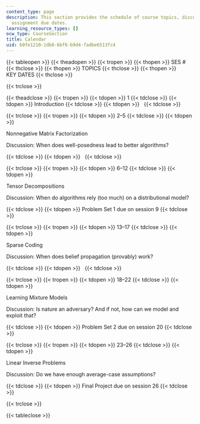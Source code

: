 ```yaml
---
content_type: page
description: This section provides the schedule of course topics, discussions, and
  assignment due dates.
learning_resource_types: []
ocw_type: CourseSection
title: Calendar
uid: b0fe1210-1db8-6bf6-b9d4-fadbe6513fc4
---
```


{{< tableopen >}}
{{< theadopen >}}
{{< tropen >}}
{{< thopen >}}
SES #
{{< thclose >}}
{{< thopen >}}
TOPICS
{{< thclose >}}
{{< thopen >}}
KEY DATES
{{< thclose >}}

{{< trclose >}}

{{< theadclose >}}
{{< tropen >}}
{{< tdopen >}}
1
{{< tdclose >}}
{{< tdopen >}}
Introduction
{{< tdclose >}}
{{< tdopen >}}
 
{{< tdclose >}}

{{< trclose >}}
{{< tropen >}}
{{< tdopen >}}
2–5
{{< tdclose >}}
{{< tdopen >}}


Nonnegative Matrix Factorization

Discussion: When does well-posedness lead to better algorithms?


{{< tdclose >}}
{{< tdopen >}}
 
{{< tdclose >}}

{{< trclose >}}
{{< tropen >}}
{{< tdopen >}}
6–12
{{< tdclose >}}
{{< tdopen >}}


Tensor Decompositions

Discussion: When do algorithms rely (too much) on a distributional model?


{{< tdclose >}}
{{< tdopen >}}
Problem Set 1 due on session 9
{{< tdclose >}}

{{< trclose >}}
{{< tropen >}}
{{< tdopen >}}
13–17
{{< tdclose >}}
{{< tdopen >}}


Sparse Coding

Discussion: When does belief propagation (provably) work?


{{< tdclose >}}
{{< tdopen >}}
 
{{< tdclose >}}

{{< trclose >}}
{{< tropen >}}
{{< tdopen >}}
18–22
{{< tdclose >}}
{{< tdopen >}}


Learning Mixture Models

Discussion: Is nature an adversary? And if not, how can we model and exploit that?


{{< tdclose >}}
{{< tdopen >}}
Problem Set 2 due on session 20
{{< tdclose >}}

{{< trclose >}}
{{< tropen >}}
{{< tdopen >}}
23–26
{{< tdclose >}}
{{< tdopen >}}


Linear Inverse Problems

Discussion: Do we have enough average-case assumptions?


{{< tdclose >}}
{{< tdopen >}}
Final Project due on session 26
{{< tdclose >}}

{{< trclose >}}

{{< tableclose >}}